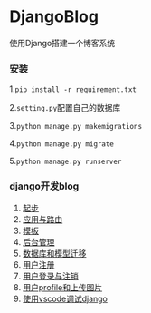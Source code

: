 # DjangoBlog
使用Django搭建一个博客系统


### 安装
1.```pip install -r requirement.txt ```

2.`setting.py`配置自己的数据库 

3.```python manage.py makemigrations ``` 

4.```python manage.py migrate```  

5.```python manage.py runserver```  

### django开发blog
1. [起步](./readme/起步.md)  
2. [应用与路由](./readme/应用与路由.md)  
3. [模板](./readme/模板.md)  
4. [后台管理](./readme/后台管理.md)  
5. [数据库和模型迁移](./readme/数据库和模型迁移.md)  
6. [用户注册](./readme/用户注册.md)  
7. [用户登录与注销](./readme/用户登录与注销.md)  
8. [用户profile和上传图片](./readme/用户profile和上传图片.md)  
20. [使用vscode调试django](./使用vscode调试django.md)  
